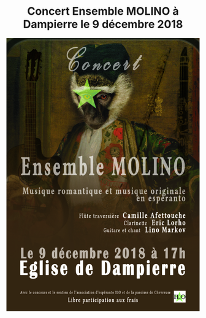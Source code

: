 <center>

# Concert Ensemble MOLINO à Dampierre le 9 décembre 2018

![Dampière](../images/2018-12-09_affiche_concert_dampierre.jpg)

</center>